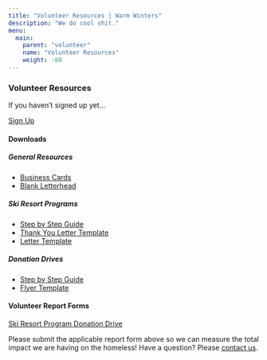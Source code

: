 ```yaml
---
title: "Volunteer Resources | Warm Winters"
description: "We do cool shit."
menu:
  main:
    parent: "volunteer"
    name: "Volunteer Resources"
    weight: -80
---
```


<h3>Volunteer Resources</h3>

<p class="intro-text">If you haven&rsquo;t signed up yet&hellip;</p>

<div class="inline-buttons">
  <a class="button button-accent" href="/volunteer/">Sign Up</a>
</div>

<h4>Downloads</h4>

<div class="downloads">
  <div>
    <h5>General Resources</h5>
    <div class="link-list-simple">
      <ul>
        <li><a href="/pdf/business-cards.pdf" target="_blank">Business Cards <i data-feather="external-link"></i></a></li>
        <li><a href="/pdf/letterhead.pdf" target="_blank">Blank Letterhead <i data-feather="external-link"></i></a></li>
      </ul>
    </div>
  </div>
  <div>
    <h5>Ski Resort Programs</h5>
    <div class="link-list-simple">
      <ul>
        <li><a href="/pdf/step-by-step-guide.pdf" target="_blank">Step by Step Guide <i data-feather="external-link"></i></a></li>
        <li><a href="/pdf/ski-resort-letter-thanks.pdf" target="_blank">Thank You Letter Template <i data-feather="external-link"></i></a></li>
        <li><a href="/pdf/ski-resort-letter.pdf" target="_blank">Letter Template <i data-feather="external-link"></i></a></li>
      </ul>
    </div>
  </div>
  <div>
    <h5>Donation Drives</h5>
    <div class="link-list-simple">
      <ul>
        <li><a href="/pdf/step-by-step-guide.pdf" target="_blank">Step by Step Guide <i data-feather="external-link"></i></a></li>
        <li><a href="/pdf/flyer.pdf" target="_blank">Flyer Template <i data-feather="external-link"></i></a></li>
      </ul>
    </div>
  </div>
</div>

<h4>Volunteer Report Forms</h4>

<div class="inline-buttons">
  <a class="button" href="https://goo.gl/forms/KmLu4MjWPEcVLkDx2" target="_blank">Ski Resort Program <i data-feather="external-link"></i></a>
  <a class="button" href="https://goo.gl/forms/oHzpz9PR5kg3Ur9U2" target="_blank">Donation Drive <i data-feather="external-link"></i></a>
</div>

<p class="paragraph-text">Please submit the applicable report form above so we can measure the total impact we are having on the homeless! Have a question? Please <a class="underline" href="/contact/">contact us</a>.</p>
